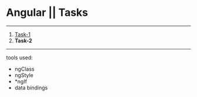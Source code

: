 # Angular || Tasks
------------
1. [Task-1](https://github.com/oleg9952/angular-tasks/tree/task_1)
2. **Task-2**
------------
tools used:
- ngClass
- ngStyle
- *ngIf
- data bindings
